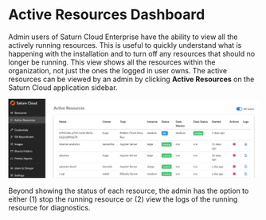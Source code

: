 # Active Resources Dashboard

Admin users of Saturn Cloud Enterprise have the ability to view all the actively running resources. This is useful to quickly understand what is happening with the installation and to turn off any resources that should no longer be running. This view shows all the resources within the organization, not just the ones the logged in user owns. The active resources can be viewed by an admin by clicking **Active Resources** on the Saturn Cloud application sidebar.

![Active resources page](/images/docs/active-resources.webp "doc-image")

Beyond showing the status of each resource, the admin has the option to either (1) stop the running resource or (2) view the logs of the running resource for diagnostics.